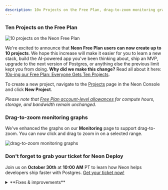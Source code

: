 ```yaml
---
description: 10x Projects on the Free Plan, drag-to-zoom monitoring graphs, and more
---
```


### Ten Projects on the Free Plan

![10 projects on the Neon Free Plan](/docs/relnotes/ten_projects.png)

We're excited to announce that **Neon Free Plan users can now create up to 10 projects**. We hope this increase will make it easier for you to learn a new stack, build the AI-powered app you've been thinking about, ship an MVP, upgrade to the next version of Postgres, or anything else the previous limit kept you from doing. **Why did we make this change?** Read all about it here: [10x-ing our Free Plan: Everyone Gets Ten Projects](https://neon.tech/blog/10x-projects-on-free-plan).

To create a new project, navigate to the [Projects](https://console.neon.tech/app/projects) page in the Neon Console and click **New Project**.

_Please note that [Free Plan account-level allowances](https://neon.tech/docs/introduction/plans#free-plan) for compute hours, storage, and bandwidth remain unchanged._

### Drag-to-zoom monitoring graphs

We've enhanced the graphs on our **Monitoring** page to support drag-to-zoom. You can now click and drag to zoom in on a selected range.

![drag-to-zoom monitoring graphs](/docs/relnotes/drag-to-zoom.png)

### Don't forget to grab your ticket for Neon Deploy

Join us on **October 30th** at **10:00 AM** PT to learn how Neon helps developers ship faster with Postgres. [Get your ticket now!](https://neon.tech/deploy)

<details>
<summary>**Fixes & improvements**</summary>

- **Neon CLI update**: We released a new version of the [Neon CLI](https://neon.tech/docs/reference/neon-cli), with the following updates:

  - Removed the deprecated `set-primary` branch command.
  - Removed the deprecated `--allow-list` and `--ip-primary-only` flags from the `project update` command.
  - Removed the deprecated `--primary-only` flag from the `ip-allow` command.
  - Added empty state messages for the `project list` command.

  To update your Neon CLI installation, follow our [CLI upgrade instructions](/docs/reference/cli-install#upgrade).

- **Create Support Ticket modal enhancements**: We've made a few updates to the **Create support ticket** modal in the Neon Console:

  - Added a drop-down menu for selecting a personal account or organization.
  - Added support for selecting a shared project.
  - To help resolve support cases faster, the consent option to allow Neon Support staff to connect to your database is now selected by default. You can leave this option selected or deselect it when opening a support ticket.

- **API change**: The [Delete Project](https://api-docs.neon.tech/reference/deleteproject) API now returns a `404 Not Found` response instead of a `200 OK` response if the project has already been deleted. This is a potentially breaking change for applications that expect a `200 OK` response for all delete operations, regardless of whether a project was actually deleted.

- **Organizations and Collaborators update**: When a collaborator is added as a member of an organization, they are now automatically removed as a collaborator from projects within that organization to avoid redundancy.

- **Neon Console enhancements**: The table on the [Projects](https://console.neon.tech/app/projects) page in the Neon Console now includes an **Integrations** column that lists your project's integrations. If there are no integrations, an **Add** option takes you to the **Integrations** page where you can view available integrations.

- **Postgres 17 wait events system view support**: Added support for the new [pg_wait_events](https://www.postgresql.org/docs/current/view-pg-wait-events.html) system view introduced in Postgres 17. This view reports wait event types, useful for adding descriptions to wait events reported in `pg_stat_activity`.

- **Extension update**: Updated the `neon` extension to version 1.5 for all Postgres versions.

- **Fixes**:
  - Fixed an issue that prevented deleting a branch with an ephemeral compute endpoint created for performing a schema diff.
  - Fixed an issue with the GitHub integration that prevented information in the integration drawer from updating after performing an action in the drawer.
  - Fixed an issue in the GitHub integration that allowed connecting to the same GitHub repository from different Neon projects, which would overwrite previously configured variables.

</details>
